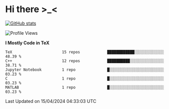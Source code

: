 # Hi there \>_<

[![GitHub stats](https://github-readme-stats.vercel.app/api?username=ARessegetesStery&show_icons=true&theme=transparent)](https://github.com/anuraghazra/github-readme-stats)

<!--START_SECTION:waka-->
![Profile Views](http://img.shields.io/badge/Profile%20Views-4-blue)

**I Mostly Code in TeX** 

```text
TeX                      15 repos            ████████████░░░░░░░░░░░░░   48.39 % 
C++                      12 repos            ██████████░░░░░░░░░░░░░░░   38.71 % 
Jupyter Notebook         1 repo              █░░░░░░░░░░░░░░░░░░░░░░░░   03.23 % 
C                        1 repo              █░░░░░░░░░░░░░░░░░░░░░░░░   03.23 % 
MATLAB                   1 repo              █░░░░░░░░░░░░░░░░░░░░░░░░   03.23 % 
```




 Last Updated on 15/04/2024 04:33:03 UTC
<!--END_SECTION:waka-->
